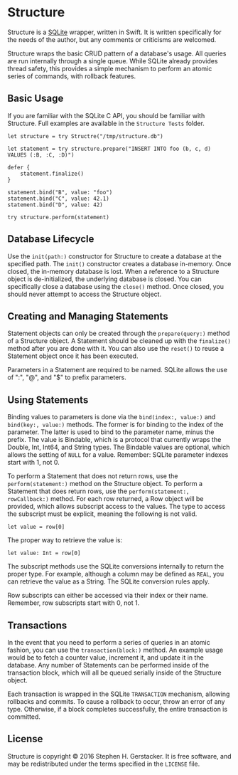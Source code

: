 # Structure

Structure is a [SQLite](https://sqlite.org "SQLite Home Page") wrapper, written in Swift. It is written specifically for the needs of the author, but any comments or criticisms are welcomed.

Structure wraps the basic CRUD pattern of a database's usage. All queries are run internally through a single queue. While SQLite already provides thread safety, this provides a simple mechanism to perform an atomic series of commands, with rollback features.

## Basic Usage

If you are familiar with the SQLite C API, you should be familiar with Structure. Full examples are available in the `Structure Tests` folder.

    let structure = try Structre("/tmp/structure.db")
    
    let statement = try structure.prepare("INSERT INTO foo (b, c, d) VALUES (:B, :C, :D)")
    
    defer {
        statement.finalize()
    }
    
    statement.bind("B", value: "foo")
    statement.bind("C", value: 42.1)
    statement.bind("D", value: 42)
    
    try structure.perform(statement)

## Database Lifecycle

Use the `init(path:)` constructor for Structure to create a database at the specified path. The `init()` constructor creates a database in-memory. Once closed, the in-memory database is lost. When a reference to a Structure object is de-initialized, the underlying database is closed. You can specifically close a database using the `close()` method. Once closed, you should never attempt to access the Structure object.

## Creating and Managing Statements

Statement objects can only be created through the `prepare(query:)` method of a Structure object. A Statement should be cleaned up with the `finalize()` method after you are done with it. You can also use the `reset()` to reuse a Statement object once it has been executed.

Parameters in a Statement are required to be named. SQLite allows the use of ":", "@", and "$" to prefix parameters.

## Using Statements

Binding values to parameters is done via the `bind(index:, value:)` and `bind(key:, value:)` methods. The former is for binding to the index of the parameter. The latter is used to bind to the parameter name, minus the prefix. The value is Bindable, which is a protocol that currently wraps the Double, Int, Int64, and String types. The Bindable values are optional, which allows the setting of `NULL` for a value. Remember: SQLite parameter indexes start with 1, not 0.

To perform a Statement that does not return rows, use the `perform(statement:)` method on the Structure object. To perform a Statement that does return rows, use the `perform(statement:, rowCallback:)` method. For each row returned, a Row object will be provided, which allows subscript access to the values. The type to access the subscript must be explicit, meaning the following is not valid.

    let value = row[0]

The proper way to retrieve the value is:

    let value: Int = row[0]

The subscript methods use the SQLite conversions internally to return the proper type. For example, although a column may be defined as `REAL`, you can retrieve the value as a String. The SQLite conversion rules apply.

Row subscripts can either be accessed via their index or their name. Remember, row subscripts start with 0, not 1.

## Transactions

In the event that you need to perform a series of queries in an atomic fashion, you can use the `transaction(block:)` method. An example usage would be to fetch a counter value, increment it, and update it in the database. Any number of Statements can be performed inside of the transaction block, which will all be queued serially inside of the Structure object.

Each transaction is wrapped in the SQLite `TRANSACTION` mechanism, allowing rollbacks and commits. To cause a rollback to occur, throw an error of any type. Otherwise, if a block completes successfully, the entire transaction is committed.

## License

Structure is copyright © 2016 Stephen H. Gerstacker. It is free software, and may be redistributed under the terms specified in the `LICENSE` file.

